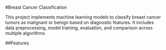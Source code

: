 #Breast Cancer Classification

This project implements machine learning models to classify breast cancer tumors as malignant or benign based on diagnostic features. It includes data preprocessing, model training, evaluation, and comparison across multiple algorithms.

##Features
